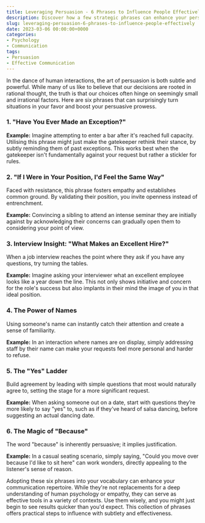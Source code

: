 ```yaml
---
title: Leveraging Persuasion - 6 Phrases to Influence People Effectively
description: Discover how a few strategic phrases can enhance your persuasive abilities in various situations.
slug: leveraging-persuasion-6-phrases-to-influence-people-effectively
date: 2023-03-06 00:00:00+0000
categories:  
- Psychology  
- Communication  
tags:  
- Persuasion  
- Effective Communication  
---
```


In the dance of human interactions, the art of persuasion is both subtle and powerful. While many of us like to believe that our decisions are rooted in rational thought, the truth is that our choices often hinge on seemingly small and irrational factors. Here are six phrases that can surprisingly turn situations in your favor and boost your persuasive prowess.

### 1. **"Have You Ever Made an Exception?"**

**Example:** Imagine attempting to enter a bar after it's reached full capacity. Utilising this phrase might just make the gatekeeper rethink their stance, by subtly reminding them of past exceptions. This works best when the gatekeeper isn't fundamentally against your request but rather a stickler for rules.

### 2. **"If I Were in Your Position, I'd Feel the Same Way"**

Faced with resistance, this phrase fosters empathy and establishes common ground. By validating their position, you invite openness instead of entrenchment.

**Example:** Convincing a sibling to attend an intense seminar they are initially against by acknowledging their concerns can gradually open them to considering your point of view.

### 3. **Interview Insight: "What Makes an Excellent Hire?"**

When a job interview reaches the point where they ask if you have any questions, try turning the tables.

**Example:** Imagine asking your interviewer what an excellent employee looks like a year down the line. This not only shows initiative and concern for the role's success but also implants in their mind the image of you in that ideal position.

### 4. **The Power of Names**

Using someone's name can instantly catch their attention and create a sense of familiarity.

**Example:** In an interaction where names are on display, simply addressing staff by their name can make your requests feel more personal and harder to refuse.

### 5. **The "Yes" Ladder**

Build agreement by leading with simple questions that most would naturally agree to, setting the stage for a more significant request.

**Example:** When asking someone out on a date, start with questions they’re more likely to say "yes" to, such as if they've heard of salsa dancing, before suggesting an actual dancing date.

### 6. **The Magic of "Because"**

The word "because" is inherently persuasive; it implies justification.

**Example:** In a casual seating scenario, simply saying, "Could you move over because I'd like to sit here" can work wonders, directly appealing to the listener's sense of reason.

Adopting these six phrases into your vocabulary can enhance your communication repertoire. While they're not replacements for a deep understanding of human psychology or empathy, they can serve as effective tools in a variety of contexts. Use them wisely, and you might just begin to see results quicker than you'd expect. This collection of phrases offers practical steps to influence with subtlety and effectiveness.
